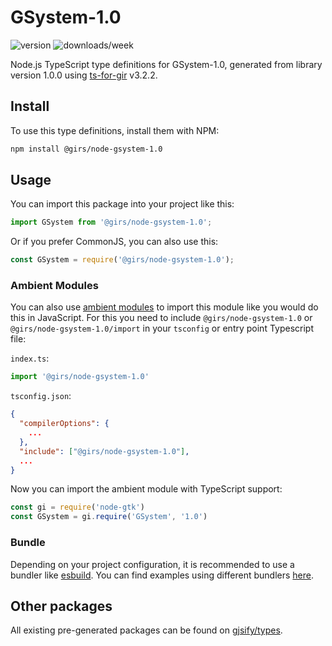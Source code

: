 
# GSystem-1.0

![version](https://img.shields.io/npm/v/@girs/node-gsystem-1.0)
![downloads/week](https://img.shields.io/npm/dw/@girs/node-gsystem-1.0)


Node.js TypeScript type definitions for GSystem-1.0, generated from library version 1.0.0 using [ts-for-gir](https://github.com/gjsify/ts-for-gir) v3.2.2.


## Install

To use this type definitions, install them with NPM:
```bash
npm install @girs/node-gsystem-1.0
```

## Usage

You can import this package into your project like this:
```ts
import GSystem from '@girs/node-gsystem-1.0';
```

Or if you prefer CommonJS, you can also use this:
```ts
const GSystem = require('@girs/node-gsystem-1.0');
```

### Ambient Modules

You can also use [ambient modules](https://github.com/gjsify/ts-for-gir/tree/main/packages/cli#ambient-modules) to import this module like you would do this in JavaScript.
For this you need to include `@girs/node-gsystem-1.0` or `@girs/node-gsystem-1.0/import` in your `tsconfig` or entry point Typescript file:

`index.ts`:
```ts
import '@girs/node-gsystem-1.0'
```

`tsconfig.json`:
```json
{
  "compilerOptions": {
    ...
  },
  "include": ["@girs/node-gsystem-1.0"],
  ...
}
```

Now you can import the ambient module with TypeScript support: 

```ts
const gi = require('node-gtk')
const GSystem = gi.require('GSystem', '1.0')
```


### Bundle

Depending on your project configuration, it is recommended to use a bundler like [esbuild](https://esbuild.github.io/). You can find examples using different bundlers [here](https://github.com/gjsify/ts-for-gir/tree/main/examples).

## Other packages

All existing pre-generated packages can be found on [gjsify/types](https://github.com/gjsify/types).

